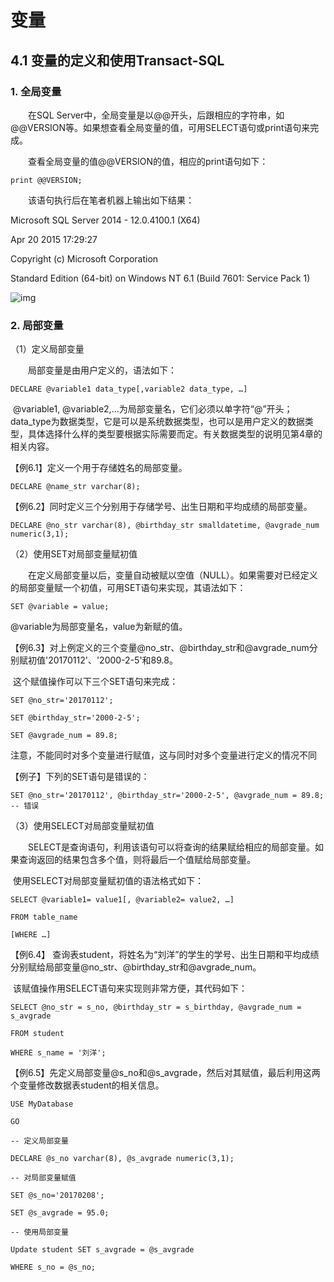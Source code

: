 # 变量

## 4.1 变量的定义和使用Transact-SQL

### 1. 全局变量

　　在SQL Server中，全局变量是以@@开头，后跟相应的字符串，如@@VERSION等。如果想查看全局变量的值，可用SELECT语句或print语句来完成。

　　查看全局变量的值@@VERSION的值，相应的print语句如下：

```
print @@VERSION;
```

 

　　该语句执行后在笔者机器上输出如下结果：

Microsoft SQL Server 2014 - 12.0.4100.1 (X64)

Apr 20 2015 17:29:27

Copyright (c) Microsoft Corporation

Standard Edition (64-bit) on Windows NT 6.1 <X64> (Build 7601: Service Pack 1)

 ![img](https://img2018.cnblogs.com/blog/1427277/201906/1427277-20190620234325876-918608821.png)

 

 

### 2. 局部变量

（1）定义局部变量

　　局部变量是由用户定义的，语法如下：

```
DECLARE @variable1 data_type[,variable2 data_type, …]
```

 

​    @variable1, @variable2,…为局部变量名，它们必须以单字符“@”开头；data_type为数据类型，它是可以是系统数据类型，也可以是用户定义的数据类型，具体选择什么样的类型要根据实际需要而定。有关数据类型的说明见第4章的相关内容。

【例6.1】定义一个用于存储姓名的局部变量。

```
DECLARE @name_str varchar(8);
```

 

【例6.2】同时定义三个分别用于存储学号、出生日期和平均成绩的局部变量。

```
DECLARE @no_str varchar(8), @birthday_str smalldatetime, @avgrade_num numeric(3,1);
```

 

 

（2）使用SET对局部变量赋初值

　　在定义局部变量以后，变量自动被赋以空值（NULL）。如果需要对已经定义的局部变量赋一个初值，可用SET语句来实现，其语法如下：

```
SET @variable = value;
```

 

@variable为局部变量名，value为新赋的值。

【例6.3】对上例定义的三个变量@no_str、@birthday_str和@avgrade_num分别赋初值'20170112'、'2000-2-5'和89.8。

​     这个赋值操作可以下三个SET语句来完成：

```
SET @no_str='20170112';

SET @birthday_str='2000-2-5';

SET @avgrade_num = 89.8;
```

 

注意，不能同时对多个变量进行赋值，这与同时对多个变量进行定义的情况不同

 【例子】下列的SET语句是错误的：

```
SET @no_str='20170112', @birthday_str='2000-2-5', @avgrade_num = 89.8;  -- 错误
```

 

 

 

（3）使用SELECT对局部变量赋初值

　　SELECT是查询语句，利用该语句可以将查询的结果赋给相应的局部变量。如果查询返回的结果包含多个值，则将最后一个值赋给局部变量。

​      使用SELECT对局部变量赋初值的语法格式如下：

```
SELECT @variable1= value1[, @variable2= value2, …]

FROM table_name

[WHERE …]
```

 

  【例6.4】  查询表student，将姓名为“刘洋”的学生的学号、出生日期和平均成绩分别赋给局部变量@no_str、@birthday_str和@avgrade_num。

​     该赋值操作用SELECT语句来实现则非常方便，其代码如下：

```
SELECT @no_str = s_no, @birthday_str = s_birthday, @avgrade_num = s_avgrade

FROM student

WHERE s_name = '刘洋';
```

 

 

 

【例6.5】先定义局部变量@s_no和@s_avgrade，然后对其赋值，最后利用这两个变量修改数据表student的相关信息。



```
USE MyDatabase

GO

-- 定义局部变量

DECLARE @s_no varchar(8), @s_avgrade numeric(3,1);

-- 对局部变量赋值

SET @s_no='20170208';

SET @s_avgrade = 95.0;

-- 使用局部变量

Update student SET s_avgrade = @s_avgrade

WHERE s_no = @s_no;
```

 

 

 
